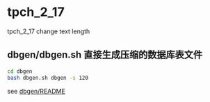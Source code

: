 # tpch_2_17
tpch_2_17 change text length

## dbgen/dbgen.sh 直接生成压缩的数据库表文件

```bash
cd dbgen
bash dbgen.sh dbgen -s 120
```

see [dbgen/README](dbgen/README)
